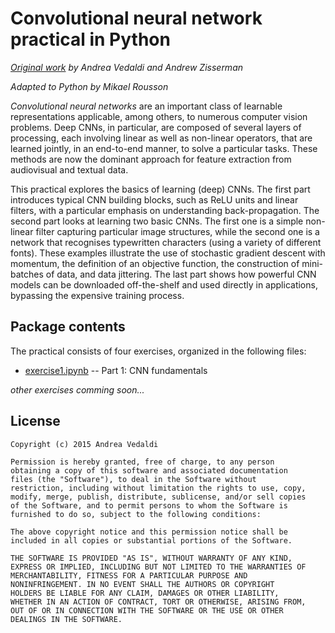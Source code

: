 Convolutional neural network practical in Python
================================================
*[Original work](https://github.com/vedaldi/practical-cnn) by Andrea Vedaldi and Andrew Zisserman*

*Adapted to Python by Mikael Rousson*


*Convolutional neural networks* are an important class of learnable representations applicable, among others, to numerous computer vision problems. Deep CNNs, in particular, are composed of several layers of processing, each involving linear as well as non-linear operators, that are learned jointly, in an end-to-end manner, to solve a particular tasks. These methods are now the dominant approach for feature extraction from audiovisual and textual data.

This practical explores the basics of learning (deep) CNNs. The first part introduces typical CNN building blocks, such as ReLU units and linear filters, with a particular emphasis on understanding back-propagation. The second part looks at learning two basic CNNs. The first one is a simple non-linear filter capturing particular image structures, while the second one is a network that recognises typewritten characters (using a variety of different fonts). These examples illustrate the use of stochastic gradient descent with momentum, the definition of an objective function, the construction of mini-batches of data, and data jittering. The last part shows how powerful CNN models can be downloaded off-the-shelf and used directly in applications, bypassing the expensive training process.

Package contents
----------------

The practical consists of four exercises, organized in the following
files:

* [exercise1.ipynb](http://nbviewer.ipython.org/github/mmmikael/practical-cnn-python/blob/master/exercise1.ipynb) -- Part 1: CNN fundamentals

*other exercises comming soon...*


License
-------

    Copyright (c) 2015 Andrea Vedaldi

    Permission is hereby granted, free of charge, to any person
    obtaining a copy of this software and associated documentation
    files (the "Software"), to deal in the Software without
    restriction, including without limitation the rights to use, copy,
    modify, merge, publish, distribute, sublicense, and/or sell copies
    of the Software, and to permit persons to whom the Software is
    furnished to do so, subject to the following conditions:

    The above copyright notice and this permission notice shall be
    included in all copies or substantial portions of the Software.

    THE SOFTWARE IS PROVIDED "AS IS", WITHOUT WARRANTY OF ANY KIND,
    EXPRESS OR IMPLIED, INCLUDING BUT NOT LIMITED TO THE WARRANTIES OF
    MERCHANTABILITY, FITNESS FOR A PARTICULAR PURPOSE AND
    NONINFRINGEMENT. IN NO EVENT SHALL THE AUTHORS OR COPYRIGHT
    HOLDERS BE LIABLE FOR ANY CLAIM, DAMAGES OR OTHER LIABILITY,
    WHETHER IN AN ACTION OF CONTRACT, TORT OR OTHERWISE, ARISING FROM,
    OUT OF OR IN CONNECTION WITH THE SOFTWARE OR THE USE OR OTHER
    DEALINGS IN THE SOFTWARE.